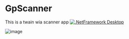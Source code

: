 # GpScanner
This is a twain wia scanner app
[![.NetFramework Desktop](https://github.com/goksenpasli/GpScanner/actions/workflows/main.yml/badge.svg)](https://github.com/goksenpasli/GpScanner/actions/workflows/main.yml)

![image](https://user-images.githubusercontent.com/34131218/209559994-a08afa78-a7e6-4ce4-b195-629b37cfde7e.png)
